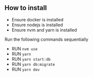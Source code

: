 ## How to install
* Ensure docker is installed
* Ensure nodejs is installed
* Ensure nvm and yarn is installed
 
Run the following commands sequentially

* RUN ```nvm use```
* RUN ```yarn ```
* RUN ```yarn start:db```
* RUN ```yarn db:migrate```
* RUN ```yarn dev```

